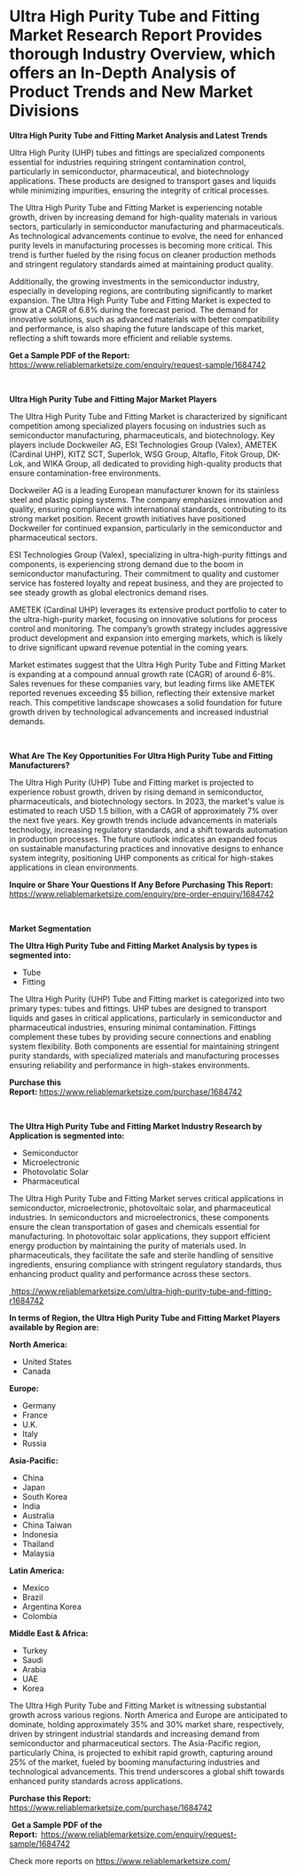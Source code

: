 <p><h1>Ultra High Purity Tube and Fitting Market Research Report Provides thorough Industry Overview, which offers an In-Depth Analysis of Product Trends and New Market Divisions</h1></p><p><strong>Ultra High Purity Tube and Fitting Market Analysis and Latest Trends</strong></p>
<p><p>Ultra High Purity (UHP) tubes and fittings are specialized components essential for industries requiring stringent contamination control, particularly in semiconductor, pharmaceutical, and biotechnology applications. These products are designed to transport gases and liquids while minimizing impurities, ensuring the integrity of critical processes.</p><p>The Ultra High Purity Tube and Fitting Market is experiencing notable growth, driven by increasing demand for high-quality materials in various sectors, particularly in semiconductor manufacturing and pharmaceuticals. As technological advancements continue to evolve, the need for enhanced purity levels in manufacturing processes is becoming more critical. This trend is further fueled by the rising focus on cleaner production methods and stringent regulatory standards aimed at maintaining product quality.</p><p>Additionally, the growing investments in the semiconductor industry, especially in developing regions, are contributing significantly to market expansion. The Ultra High Purity Tube and Fitting Market is expected to grow at a CAGR of 6.8% during the forecast period. The demand for innovative solutions, such as advanced materials with better compatibility and performance, is also shaping the future landscape of this market, reflecting a shift towards more efficient and reliable systems.</p></p>
<p><strong>Get a Sample PDF of the Report:&nbsp;</strong> <a href="https://www.reliablemarketsize.com/enquiry/request-sample/1684742?utm_campaign=2952&utm_medium=2&utm_source=Github&utm_content=ia&utm_term=26032025&utm_id=ultra-high-purity-tube-and-fitting">https://www.reliablemarketsize.com/enquiry/request-sample/1684742</a></p>
<p>&nbsp;</p>
<p><strong>Ultra High Purity Tube and Fitting Major Market Players</strong></p>
<p><p>The Ultra High Purity Tube and Fitting Market is characterized by significant competition among specialized players focusing on industries such as semiconductor manufacturing, pharmaceuticals, and biotechnology. Key players include Dockweiler AG, ESI Technologies Group (Valex), AMETEK (Cardinal UHP), KITZ SCT, Superlok, WSG Group, Altaflo, Fitok Group, DK-Lok, and WIKA Group, all dedicated to providing high-quality products that ensure contamination-free environments.</p><p>Dockweiler AG is a leading European manufacturer known for its stainless steel and plastic piping systems. The company emphasizes innovation and quality, ensuring compliance with international standards, contributing to its strong market position. Recent growth initiatives have positioned Dockweiler for continued expansion, particularly in the semiconductor and pharmaceutical sectors.</p><p>ESI Technologies Group (Valex), specializing in ultra-high-purity fittings and components, is experiencing strong demand due to the boom in semiconductor manufacturing. Their commitment to quality and customer service has fostered loyalty and repeat business, and they are projected to see steady growth as global electronics demand rises.</p><p>AMETEK (Cardinal UHP) leverages its extensive product portfolio to cater to the ultra-high-purity market, focusing on innovative solutions for process control and monitoring. The company’s growth strategy includes aggressive product development and expansion into emerging markets, which is likely to drive significant upward revenue potential in the coming years.</p><p>Market estimates suggest that the Ultra High Purity Tube and Fitting Market is expanding at a compound annual growth rate (CAGR) of around 6-8%. Sales revenues for these companies vary, but leading firms like AMETEK reported revenues exceeding $5 billion, reflecting their extensive market reach. This competitive landscape showcases a solid foundation for future growth driven by technological advancements and increased industrial demands.</p></p>
<p>&nbsp;</p>
<p><strong>What Are The Key Opportunities For Ultra High Purity Tube and Fitting Manufacturers?</strong></p>
<p><p>The Ultra High Purity (UHP) Tube and Fitting market is projected to experience robust growth, driven by rising demand in semiconductor, pharmaceuticals, and biotechnology sectors. In 2023, the market's value is estimated to reach USD 1.5 billion, with a CAGR of approximately 7% over the next five years. Key growth trends include advancements in materials technology, increasing regulatory standards, and a shift towards automation in production processes. The future outlook indicates an expanded focus on sustainable manufacturing practices and innovative designs to enhance system integrity, positioning UHP components as critical for high-stakes applications in clean environments.</p></p>
<p><strong>Inquire or Share Your Questions If Any Before Purchasing This Report:</strong> <a href="https://www.reliablemarketsize.com/enquiry/pre-order-enquiry/1684742?utm_campaign=2952&utm_medium=2&utm_source=Github&utm_content=ia&utm_term=26032025&utm_id=ultra-high-purity-tube-and-fitting">https://www.reliablemarketsize.com/enquiry/pre-order-enquiry/1684742</a></p>
<p>&nbsp;</p>
<p><strong>Market Segmentation</strong></p>
<p><strong>The Ultra High Purity Tube and Fitting Market Analysis by types is segmented into:</strong></p>
<p><ul><li>Tube</li><li>Fitting</li></ul></p>
<p><p>The Ultra High Purity (UHP) Tube and Fitting market is categorized into two primary types: tubes and fittings. UHP tubes are designed to transport liquids and gases in critical applications, particularly in semiconductor and pharmaceutical industries, ensuring minimal contamination. Fittings complement these tubes by providing secure connections and enabling system flexibility. Both components are essential for maintaining stringent purity standards, with specialized materials and manufacturing processes ensuring reliability and performance in high-stakes environments.</p></p>
<p><strong>Purchase this Report:&nbsp;</strong><a href="https://www.reliablemarketsize.com/purchase/1684742?utm_campaign=2952&utm_medium=2&utm_source=Github&utm_content=ia&utm_term=26032025&utm_id=ultra-high-purity-tube-and-fitting">https://www.reliablemarketsize.com/purchase/1684742</a></p>
<p>&nbsp;</p>
<p><strong>The Ultra High Purity Tube and Fitting Market Industry Research by Application is segmented into:</strong></p>
<p><ul><li>Semiconductor</li><li>Microelectronic</li><li>Photovolatic Solar</li><li>Pharmaceutical</li></ul></p>
<p><p>The Ultra High Purity Tube and Fitting Market serves critical applications in semiconductor, microelectronic, photovoltaic solar, and pharmaceutical industries. In semiconductors and microelectronics, these components ensure the clean transportation of gases and chemicals essential for manufacturing. In photovoltaic solar applications, they support efficient energy production by maintaining the purity of materials used. In pharmaceuticals, they facilitate the safe and sterile handling of sensitive ingredients, ensuring compliance with stringent regulatory standards, thus enhancing product quality and performance across these sectors.</p></p>
<p><a href="https://www.reliablemarketsize.com/ultra-high-purity-tube-and-fitting-r1684742?utm_campaign=2952&utm_medium=2&utm_source=Github&utm_content=ia&utm_term=26032025&utm_id=ultra-high-purity-tube-and-fitting">&nbsp;https://www.reliablemarketsize.com/ultra-high-purity-tube-and-fitting-r1684742</a></p>
<p><strong>In terms of Region, the Ultra High Purity Tube and Fitting Market Players available by Region are:</strong></p>
<p>
    <p> <strong> North America: </strong>
        <ul>
            <li>United States</li>
            <li>Canada</li>
        </ul>
        </p> 
    <p> <strong> Europe: </strong>
        <ul>
            <li>Germany</li>
            <li>France</li>
            <li>U.K.</li>
            <li>Italy</li>
            <li>Russia</li>
        </ul>
        </p> 
    <p> <strong> Asia-Pacific: </strong>
        <ul>
            <li>China</li>
            <li>Japan</li>
            <li>South Korea</li>
            <li>India</li>
            <li>Australia</li>
            <li>China Taiwan</li>
            <li>Indonesia</li>
            <li>Thailand</li>
            <li>Malaysia</li>
        </ul>
        </p> 
    <p> <strong> Latin America: </strong>
        <ul>
            <li>Mexico</li>
            <li>Brazil</li>
            <li>Argentina Korea</li>
            <li>Colombia</li>
        </ul>
        </p> 
    <p> <strong> Middle East & Africa: </strong>
        <ul>
            <li>Turkey</li>
            <li>Saudi</li>
            <li>Arabia</li>
            <li>UAE</li>
            <li>Korea</li>
        </ul>
    </p>
    </p>
<p><p>The Ultra High Purity Tube and Fitting Market is witnessing substantial growth across various regions. North America and Europe are anticipated to dominate, holding approximately 35% and 30% market share, respectively, driven by stringent industrial standards and increasing demand from semiconductor and pharmaceutical sectors. The Asia-Pacific region, particularly China, is projected to exhibit rapid growth, capturing around 25% of the market, fueled by booming manufacturing industries and technological advancements. This trend underscores a global shift towards enhanced purity standards across applications.</p></p>
<p><strong>Purchase this Report: </strong><a href="https://www.reliablemarketsize.com/purchase/1684742?utm_campaign=2952&utm_medium=2&utm_source=Github&utm_content=ia&utm_term=26032025&utm_id=ultra-high-purity-tube-and-fitting">https://www.reliablemarketsize.com/purchase/1684742</a></p>
<p>&nbsp;<strong>Get a Sample PDF of the Report:&nbsp;&nbsp;</strong><a href="https://www.reliablemarketsize.com/enquiry/request-sample/1684742?utm_campaign=2952&utm_medium=2&utm_source=Github&utm_content=ia&utm_term=26032025&utm_id=ultra-high-purity-tube-and-fitting">https://www.reliablemarketsize.com/enquiry/request-sample/1684742</a></p>
<p><strong></strong></p>
<p>Check more reports on <a href="https://www.reliablemarketsize.com/?utm_campaign=2952&utm_medium=2&utm_source=Github&utm_content=ia&utm_term=26032025&utm_id=ultra-high-purity-tube-and-fitting">https://www.reliablemarketsize.com/</a></p>